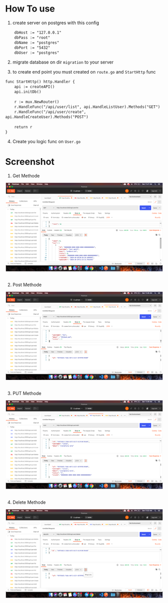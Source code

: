 # How To use

1. create server on postgres with this config 

```
	dbHost := "127.0.0.1"
	dbPass := "root"
	dbName := "postgres"
	dbPort := "5432"
	dbUser := "postgres"
```
2. migrate database on dir `migration` to your server

3. to create end point you must created on `route.go` and `StartHttp` func 

```
func StartHttp() http.Handler {
	api := createAPI()
	api.initDb()

	r := mux.NewRouter()
	r.HandleFunc("/api/user/list", api.HandleListUser).Methods("GET")
	r.HandleFunc("/api/user/create", api.HandleCreateUser).Methods("POST")

	return r
}
```

4. Create you logic func on `User.go` 

# Screenshot

1. Get Methode 

<p align="center">
    <span>
      <img src="https://raw.githubusercontent.com/Oreki13/arka_go/master/pertemuan_3/ss/get.png" width="500px" />
      &nbsp;&nbsp;
    </span>
  </p>

2. Post Methode

<p align="center">
    <span>
      <img src="https://raw.githubusercontent.com/Oreki13/arka_go/master/pertemuan_3/ss/post.png" width="500px" />
      &nbsp;&nbsp;
    </span>
  </p>

3. PUT Methode

<p align="center">
    <span>
      <img src="https://raw.githubusercontent.com/Oreki13/arka_go/master/pertemuan_3/ss/edit.png" width="500px" />
      &nbsp;&nbsp;
    </span>
  </p>

4. Delete Methode

<p align="center">
    <span>
      <img src="https://raw.githubusercontent.com/Oreki13/arka_go/master/pertemuan_3/ss/delete.png" width="500px" />
      &nbsp;&nbsp;
    </span>
  </p>

